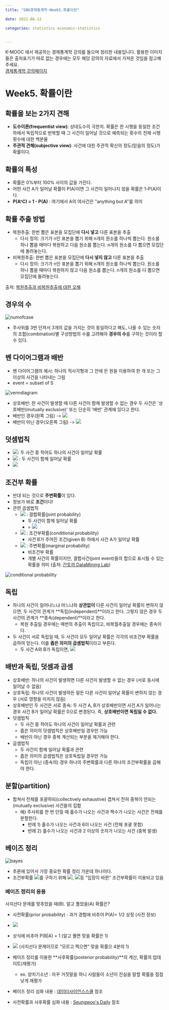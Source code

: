 ```yaml
---
title: "SNU경제통계학-Week5.확률이란"

date: 2022-06-12

categories: statistics economic-statistics


---
```


K-MOOC 에서 제공하는 경제통계학 강의를 들으며 정리한 내용입니다. 활용한 이미지들은 출처표기가 따로 없는 경우에는 모두 해당 강의의 자료에서 가져온 것임을 참고해주세요. <br/>
[경제통계학 강의페이지](http://www.kmooc.kr/courses/course-v1:SNUk+SNU212.204.2k+2021_T2/course/)


# Week5. 확률이란

## 확률을 보는 2가지 견해

- **도수이론(frequentist view)**: 상대도수의 극한치. 확률은 한 시행을 동일한 조건 하에서 독립적으로 반복할 때 그 사건이 일어날 것으로 예측되는 횟수의 전체 시행횟수에 대한 백분율
- **주관적 견해(subjective view)**: 사건에 대한 주관적 확신의 정도(믿음의 정도)가 확률이다.



## 확률의 특성

- 확률은 0%부터 100% 사이의 값을 가진다.
- 어떤 사건 A가 일어날 확률이 P(A)이면 그 사건이 일어나지 않을 확률은 1-P(A)이다.
- **P(A^C) = 1 - P(A)** : 여기에서 A의 여사건은 "anything but A"를 의미



## 확률 추출 방법

- 복원추출: 한번 뽑은 표본을 모집단에 **다시 넣고** 다른 표본을 추출
  - 다시 정의: 크기가 n인 표본을 뽑기 위해 n개의 원소를 하나씩 뽑는다. 원소를 하나 뽑을 때마다 복원하고 다음 원소를 뽑는다. n개의 원소를 다 뽑으면 모집단에 돌려놓는다.
- 비복원추출: 한번 뽑은 표본을 모집단에 **다시 넣지 않고** 다른 표본을 추출
  - 다시 정의: 크기가 n인 표본을 뽑기 위해 n개의 원소를 하나씩 뽑는다. 원소를 하나 뽑을 때마다 복원하지 않고 다음 원소를 뽑는다. n개의 원소를 다 뽑으면 모집단에 돌려놓는다.

출처: [복원추출과 비복원추출에 대한 오해](https://hsm-edu.tistory.com/980)



## 경우의 수

![numofcase](https://imgur.com/4QlDxCs.png)

- 주사위를 3번 던져서 3개의 값을 가지는 것이 동일하다고 해도, 나올 수 있는 숫자의 조합(combination)별 구성방법의 수를 고려해야 **경우의 수**를 구하는 것이라 할 수 있다.



## 벤 다이어그램과 배반

- 벤 다이어그램의 예시: 하나의 직사각형과 그 안에 든 원을 이용하여 한 개 또는 그 이상의 사건을 나타내는 그림
- event = subset of S

![venndiagram](https://imgur.com/IaFOOFO.png)

- 상호배반: 한 사건이 발생할 때 다른 사건이 함께 발생할 수 없는 경우 두 사건은 '상호배반(mutually exclusive)' 또는 단순히 '배반' 관계에 있다고 한다.
- 배반인 경우(왼쪽 그림) -> <img src="https://latex.codecogs.com/gif.latex?\text{ P } {(A\cap B)} = 0 " />
- 배반이 아닌 경우(오른쪽 그림) -> <img src="https://latex.codecogs.com/gif.latex?\text { A } \cup \text { B } = \text {A or B} " />



## 덧셈법칙

-  <img src="https://latex.codecogs.com/gif.latex?\text{ P(A or B) } " />: 두 사건 중 적어도 하나의 사건이 일어날 확률
-  <img src="https://latex.codecogs.com/gif.latex?\text{ P(A and B) } " /> : 두 사건이 함께 일어날 확률
-  <img src="https://latex.codecogs.com/gif.latex?\text{ P(A or B) = P(A) + P(B) - P(A and B) } " />



## 조건부 확률

- 반대 되는 것으로 **주변확률**이 있다.
- 정보가 바로 **조건**이다!
- 관련 곱셈법칙
  - <img src="https://latex.codecogs.com/gif.latex?\text{ P(A and B) } " /> : 결합확률(joint probability)
    - 두 사건이 함께 일어날 확률
    - = <img src="https://latex.codecogs.com/gif.latex?\text{ P(A)}\cdot P(B\mid A) =  \text{ P(B)}\cdot P(A\mid B) " /> 
  - <img src="https://latex.codecogs.com/gif.latex?\text{ P(A}\mid {B)} " /> : 조건부확률(conditional probability)
    - 사건 B가 주어진 조건(given B) 하에서 사건 A가 일어날 확률
  - <img src="https://latex.codecogs.com/gif.latex?\text{ P(A), P(B) } " /> : 주변확률(marginal probability)
    - 비조건부 확률
    - 개별 사건의 확률이지만, 결합사건(joint event)들의 합으로 표시될 수 있는 확률을 의미 (출처: [간토끼 DataMining Lab](https://datalabbit.tistory.com/17))

![conditional probability](https://i.ibb.co/HBnpssW/image.png)



## 독립

- 하나의 사건이 일어나느냐 마느냐와 **상관없이** 다른 사건이 일어날 확률이 변하지 않으면, 두 사건의 관계가 **독립(independent)**이라고 한다. 그렇지 않은 경우 두 사건의 관계가 **종속(dependent)**이라고 한다.
  - 복원 추출일 경우에는 매번의 추출이 독립이고, 비복월추출일 경우에는 종속이다.
- 두 사건이 서로 독립일 때, 두 사건이 모두 일어날 확률은 각각의 비조건부 확률을 곱하여 얻는다. 이를 **좁은 의미의 곱셈법칙**이라고 부른다.
  - 두 사건 A와 B가 독립이면, <img src="https://latex.codecogs.com/gif.latex?\text{ P(A and B) } = \text {P(A)P(B)} " /> 



## 배반과 독립, 덧셈과 곱셈

- 상호배반: 하나의 사건이 발생하면 다른 사건이 발생할 수 없는 경우 (서로 동시에 일어날 수 없음)
- 상호독립: 하나의 사건이 발생하든 말든 다른 사건이 일어날 확률이 변하지 않는 경우 (서로 영향을 미치지 않음)
- 상호배반인 두 사건은 서로 종속: 두 사건 A, B가 상호배반이면 사건 A가 일어나는 경우 사건 B가 일어날 확률은 0으로 변경된다. 즉, **상호배반이면 독립일 수 없다.**
- 덧셈법칙
  - 두 사건 중 적어도 하나의 사건이 일어날 확률과 관련
  - 좁은 의미의 덧셈법칙은 상호배반일 경우만 가능
  - 배반이 아닌 경우 중복 계산되는 부분을 제거해야 한다.
- 곱셈법칙
  - 두 사건이 함께 일어날 확률과 관련
  - 좁은 의미의 곱셈법칙은 상호독립일 경우만 가능
  - 독립이 아닌 (종속의) 경우 하나의 주변확률과 다른 하나의 조건부확률을 곱해야 한다.



## 분할(partition)

- 합쳐서 전체를 포괄하되(collectively exhaustive) 겹쳐서 전혀 중복이 안되는 (mutually exclusive) 사건들의 집합
  - 예) 주사위를 한 번 던질 때 홀수가 나오는 사건과 짝수가 나오는 사건은 전체를 분할한다.
    - 반례 1) 홀수가 나오는 사건과 6이 나오는 사건 (전체 포괄 못함)
    - 반례 2) 홀수가 나오는 사건과 2 이상의 숫자가 나오는 사건 (중복 발생)



## 베이즈 정리

![bayes](https://imgur.com/WSjRUXr.png)

- 추론에 있어서 가장 중요한 확률 정리 가운데 하나이다.
- 조건부확률 <img src="https://latex.codecogs.com/gif.latex?\text{P(A} \mid \text{B)}"/>를 구하기 위해 <img src="https://latex.codecogs.com/gif.latex?\text{ P(B}\mid \text{A)}" />, <img src="https://latex.codecogs.com/gif.latex?\text{ P(B}\mid {A^C)}" />등 "입장이 바뀐" 조건부확률이 이용되고 있음



### 베이즈 정리의 응용

사지선다 문제를 맞추었을 때(B). 알고 풀었을(A) 확률은? <br/>

- 사전확률(prior probability) : 과거 경험에 비추어 P(A)= 1/2 상정 (사전 정보)
- <img src="https://latex.codecogs.com/gif.latex?{P(A^C) = 1-P(A)=1/2}" /> 
- 상식에 비추어 P(B|A) = 1 (알고 풀면 맞을 확률은 1)
- <img src="https://latex.codecogs.com/gif.latex?{P(B\mid A^C)=1/4}" /> (사지선다 문제이므로 "모르고 찍으면" 맞을 확률으 4분의 1)
- 베이즈 정리를 이용한 **사후확률(posterior probability)**의 계산, 확률의 업데이트(재평가)
  - ex. 양치기소년 : 자꾸 거짓말을 하니 사람들이 소년이 진실을 말할 확률을 점점 낮게 재평가

- 베이즈 정리 심화 내용 : [데이터사이언스스쿨](https://datascienceschool.net/02%20mathematics/06.06%20%EB%B2%A0%EC%9D%B4%EC%A6%88%20%EC%A0%95%EB%A6%AC.html) 참조
- 사전확률과 사후확률 심화 내용 : [Seungwoo's Daily](https://m.blog.naver.com/PostView.naver?isHttpsRedirect=true&blogId=bsw2428&logNo=221388415015) 참조
